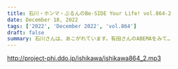```yaml
---
title: 石川・ホンマ・ぶるんのBe-SIDE Your Life! vol.864-2
date: December 18, 2022
tags: ['2022', 'December 2022', 'vol.864']
draft: false
summary: 石川さんは、あこがれています。有田さんのABEMAをみて…
---
```


http://project-phi.ddo.jp/ishikawa/ishikawa864_2.mp3
